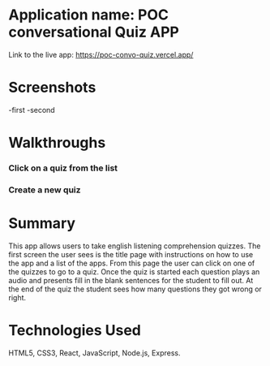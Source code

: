 # Application name: POC conversational Quiz APP

Link to the live app: https://poc-convo-quiz.vercel.app/
# Screenshots
-first
-second

# Walkthroughs

### Click on a quiz from the list


### Create a new quiz




# Summary

This app allows users to take english listening comprehension quizzes. The first screen the user sees is the title page with instructions on how to use the app and a list of the apps. From this page the user can click on one of the quizzes to go to a quiz. Once the quiz is started each question plays an audio and presents fill in the blank sentences for the student to fill out. At the end of the quiz the student sees how many questions they got wrong or right. 

# Technologies Used
HTML5, CSS3, React, JavaScript, Node.js, Express.
